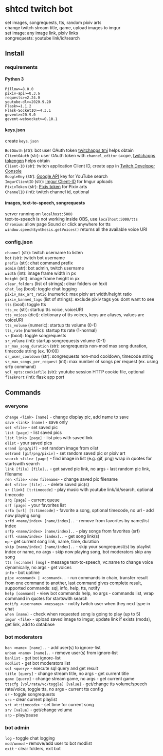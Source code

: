 # shtcd twitch bot
  
set images, songrequests, tts, random pixiv arts  
change twitch stream title, game, upload images to imgur  
set image: any image link, pixiv links  
songrequests: youtube link/id/search  

## Install

### requirements

#### Python 3

    Pillow>=8.0.0
    pixiv-api>=0.3.6
    requests>=2.24.0
    youtube-dl>=2020.9.20
    Flask>=1.1.2
    Flask-SocketIO>=4.3.1
    gevent>=20.9.0
    gevent-websocket>=0.10.1

#### keys.json

create `keys.json`  

`BotOAuth`      (str): bot user OAuth token [twitchapps tmi](https://twitchapps.com/tmi/) helps obtain  
`ClientOAuth`   (str): user OAuth token with `channel_editor` scope, [twitchapps tokengen](https://twitchapps.com/tokengen/) helps obtain  
`Client-ID`     (str): twitch application Client ID, create app in [Twitch Developer Console](https://dev.twitch.tv/console/apps)  
`GoogleKey`     (str): [Google API](https://console.developers.google.com/apis/credentials) key for YouTube search  
`ImgurClientID` (str): [Imgur Client-ID](https://api.imgur.com/oauth2/addclient) for Imgur uploads  
`PixivToken`    (str): [Pixiv token](https://pixiv-api.readthedocs.io/en/latest/) for Pixiv arts  
`ChannelID`     (int): twitch channel id, optional  

#### images, text-to-speech, songrequests

server running on `localhost:5000`  
text-to-speech is not working inside OBS, use `localhost:5000/tts`  
`Chromium`: allow page Sound or click anywhere for tts  
`window.speechSynthesis.getVoices()` returns all the available voice URI  

### config.json

`channel`                  (str): twitch username to listen  
`bot`                      (str): twitch bot username  
`prefix`                   (str): chat command prefix  
`admin`                    (str): bot admin, twitch username  
`width`                    (int): image frame width in px  
`height`                   (int): image frame height in px  
`clear_folders`            (list of strings): clear folders on !exit  
`chat_log`                 (bool): toggle chat logging  
`pixiv_max_art_ratio`      (numeric): max pixiv art width/height ratio  
`pixiv_banned_tags`        (list of strings): exclude pixiv tags you dont want to see  
`tts`                      (bool): toggle tts  
`tts_vc`                   (str): startup tts voice, voiceURI  
`tts_voices`               (dict): dictionary of tts voices, keys are aliases, values are voiceURI  
`tts_volume`               (numeric): startup tts volume (0-1)  
`tts_rate`                 (numeric): startup tts rate (1-normal)  
`sr`                       (bool): toggle songrequests  
`sr_volume`                (int): startup songrequests volume (0-1)  
`sr_max_song_duration`     (str): songrequests non-mod max song duration, timecode string (ex. 10:00)  
`sr_user_cooldown`         (str): songrequests non-mod cooldown, timecode string  
`sr_max_songs_per_request` (int): max number of songs per request (ex. using srfp command)  
`ydl_opts:cookiefile`      (str): youtube session HTTP cookie file, optional  
`flaskPort`                (int): flask app port  

## Commands

### everyone

`change <link> [name]` - change display pic, add name to save  
`save <link> [name]` - save only  
`set <file>` - set saved pic  
`list [page]` - list saved pics  
`list links [page]` - list pics with saved link  
`olist` - your saved pics  
`orand [png/gif]` - set random image from olist  
`setrand [gif/png/pixiv]` - set random saved pic or pixiv art  
`search <file> [page]` - find image in list (e.g. gif, png) wrap in quotes for startswith search  
`link [file] [file]..` - get saved pic link, no args - last random pic link, filename  
`ren <file> <new filename>` - change saved pic filename  
`del <file> [file]..` - delete saved pic(s)  
`sr [link] [t:timecode]` - play music with youtube link/id/search, optional timecode  
`srq [page]` - current queue  
`srf [page]` - your favorites list  
`srfa [url] [t:timecode]` - favorite a song, optional timecode, no url - add now playing song  
`srfd <name/index> [name/index]..` - remove from favorites by name/list index  
`srfp <name/index> [name/index]..` - play songs from favorites (srf)  
`srfl <name/index> [index]..` - get song link(s)  
`np` - get current song link, name, time, duration  
`skip [name/index] [name/index]..` - skip your songrequest(s) by playlist index or name, no args - skip now playing song, bot moderators skip any song  
`tts [vc:name] [msg]` - message text-to-speech, vc:name to change voice dynamically, no args - get voices  
`info` - bot uptime  
`pipe <command> | <command>..` - run commands in chain, transfer result from one command to another, last command gives complete result, supported commands: sql, info, help, tts, notify  
`help [command]` - view bot commands help, no args - commands list, wrap command in quotes for startswith search  
`notify <username> <message>` - notify twitch user when they next type in chat  
`when [name]` - check when requested song is going to play (up to 5)  
`imgur <file>` - upload saved image to imgur, update link if exists (mods), get link, add to database  

### bot moderators

`ban <name> [name]..` - add user(s) to ignore-list  
`unban <name> [name]..` - remove user(s) from ignore-list  
`banlist` - get bot ignore-list  
`modlist` - get bot moderators list  
`sql <query>` - execute sql query and get result  
`title [query]` - change stream title, no args - get current title  
`game [query]` - change stream game, no args - get current game  
`ttscfg [vol/rate/vc/toggle] [value]` - get/change tts volume/speech rate/voice, toggle tts, no args - current tts config  
`sr` - toggle songrequests  
`src` - clear current playlist  
`srt <t:timecode>` - set time for current song  
`srv [value]` - get/change volume  
`srp` - play/pause  

### bot admin

`log` - toggle chat logging  
`mod/unmod` - remove/add user to bot modlist  
`exit` - clear folders, exit bot  
